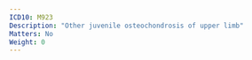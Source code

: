 ```yaml
---
ICD10: M923
Description: "Other juvenile osteochondrosis of upper limb"
Matters: No
Weight: 0
---
```


